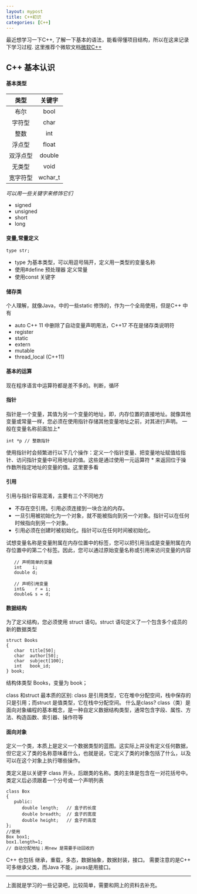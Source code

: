 ```yaml
---
layout: mypost
title: C++初识
categories: [C++]
---
```


最近想学习一下C++, 了解一下基本的语法，能看得懂项目结构，所以在这来记录下学习过程. 这里推荐个微软文档[微软C++](https://docs.microsoft.com/zh-cn/cpp/cpp/?view=vs-2019)

## C++ 基本认识
#### 基本类型
类型|关键字
:--:|:--:
布尔| bool
字符型|char
整数|int
浮点型|float
双浮点型|double
无类型|void
宽字符型|wchar_t

*可以用一些关键字来修饰它们*

* signed
* unsigned
* short
* long
#### 变量,常量定义
~~~
type str;
~~~
 * type 为基本类型，可以用逗号隔开，定义用一类型的变量名称
 * 使用#define 预处理器 定义常量
 * 使用const 关键字 

#### 储存类
个人理解，就像Java，中的一些static 修饰的，作为一个全局使用，但是C++ 中有
* auto C++ 11 中删除了自动变量声明用法，C++17 不在是储存类说明符
* register  
* static
* extern
* mutable
* thread_local (C++11)

#### 基本的运算
现在程序语言中运算符都是差不多的。判断，循环


#### 指针
指针是一个变量，其值为另一个变量的地址，即，内存位置的直接地址。就像其他变量或常量一样，您必须在使用指针存储其他变量地址之前，对其进行声明。 一般在变量名称前面加上*
```
int *p // 整数指针
```
使用指针时会频繁进行以下几个操作：定义一个指针变量、把变量地址赋值给指针、访问指针变量中可用地址的值。这些是通过使用一元运算符 * 来返回位于操作数所指定地址的变量的值。这里要多看

#### 引用
引用与指针容易混淆，主要有三个不同地方
* 不存在空引用。引用必须连接到一块合法的内存。
* 一旦引用被初始化为一个对象，就不能被指向到另一个对象。指针可以在任何时候指向到另一个对象。
* 引用必须在创建时被初始化。指针可以在任何时间被初始化。

试想变量名称是变量附属在内存位置中的标签，您可以把引用当成是变量附属在内存位置中的第二个标签。因此，您可以通过原始变量名称或引用来访问变量的内容
~~~
   // 声明简单的变量
   int    i;
   double d;
 
   // 声明引用变量
   int&    r = i;
   double& s = d;
~~~

#### 数据结构
为了定义结构，您必须使用 struct 语句。struct 语句定义了一个包含多个成员的新的数据类型
~~~
struct Books
{
   char  title[50];
   char  author[50];
   char  subject[100];
   int   book_id;
} book;
~~~
结构体类型 Books，变量为 book；

class 和struct 最本质的区别: class 是引用类型，它在堆中分配空间，栈中保存的只是引用；而struct 是值类型，它在栈中分配空间。 什么是class? class（类）是面向对象编程的基本概念，是一种自定义数据结构类型，通常包含字段、属性、方法、构造函数、索引器、操作符等

#### 面向对象
定义一个类，本质上是定义一个数据类型的蓝图。这实际上并没有定义任何数据，但它定义了类的名称意味着什么，也就是说，它定义了类的对象包括了什么，以及可以在这个对象上执行哪些操作。

类定义是以关键字 class 开头，后跟类的名称。类的主体是包含在一对花括号中。类定义后必须跟着一个分号或一个声明列表

~~~
class Box
{
   public:
      double length;   // 盒子的长度
      double breadth;  // 盒子的宽度
      double height;   // 盒子的高度
};
//使用
Box box1;
box1.length=1;
// 自动分配地址；用new 是需要手动回收的

~~~
C++ 也包括 继承，重载，多态，数据抽象，数据封装，接口。
需要注意的是C++ 可多继承父类，而Java 不能，javas是用接口。

---

上面就是学习的一些记录吧，比较简单，需要和网上的资料去补充。